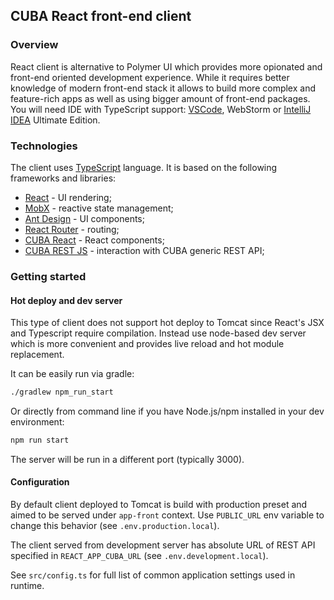 ## CUBA React front-end client

### Overview

React client is alternative to Polymer UI which provides more opionated and front-end oriented
development experience. While it requires better knowledge of modern front-end stack it allows to build 
more complex and feature-rich apps as well as using bigger amount of front-end packages. You will need IDE with TypeScript support: [VSCode](https://code.visualstudio.com/), WebStorm or [IntelliJ IDEA](https://www.jetbrains.com/idea/) Ultimate Edition.
 
### Technologies

The client uses [TypeScript](http://www.typescriptlang.org/) language. 
It is based on the following frameworks and libraries: 

* [React](https://reactjs.org/) - UI rendering;
* [MobX](https://mobx.js.org/) - reactive state management;
* [Ant Design](https://ant.design/docs/react/introduce) - UI components;
* [React Router](https://reacttraining.com/react-router/) - routing;
* [CUBA React](https://github.com/cuba-labs/cuba-react) - React components;
* [CUBA REST JS](https://github.com/cuba-platform/cuba-rest-js) - interaction with СUBA generic REST API;

### Getting started



#### Hot deploy and dev server

This type of client does not support hot deploy to Tomcat since React's JSX and Typescript require 
compilation. Instead use node-based dev server which is more convenient and provides live reload 
and hot module replacement. 

It can be easily run via gradle:

```bash
./gradlew npm_run_start
```

Or directly from command line if you have Node.js/npm installed in your dev environment:

```bash
npm run start
``` 

The server will be run in a different port (typically 3000).

#### Configuration

By default client deployed to Tomcat is build with production preset and aimed to be served under 
`app-front` context. Use `PUBLIC_URL` env variable to change this behavior (see `.env.production.local`).

The client served from development server has absolute URL of REST API specified in `REACT_APP_CUBA_URL` 
(see `.env.development.local`).

See `src/config.ts` for full list of common application settings used in runtime.

